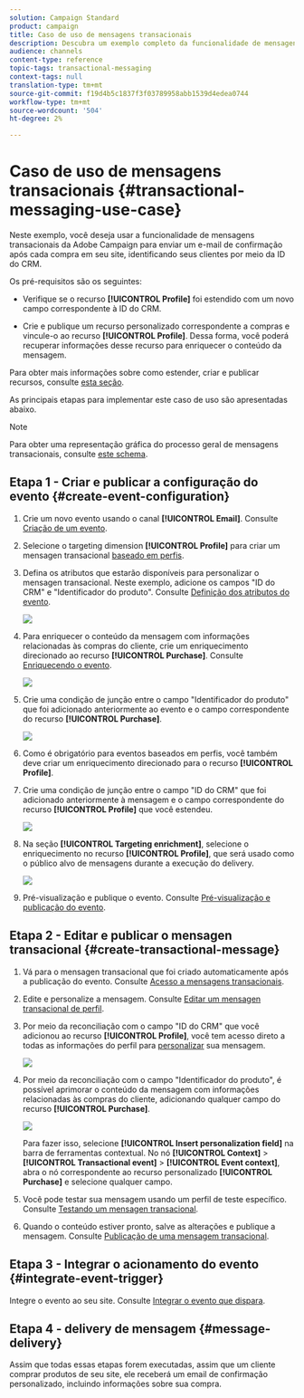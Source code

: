 ```yaml
---
solution: Campaign Standard
product: campaign
title: Caso de uso de mensagens transacionais
description: Descubra um exemplo completo da funcionalidade de mensagens transacionais do Adobe Campaign.
audience: channels
content-type: reference
topic-tags: transactional-messaging
context-tags: null
translation-type: tm+mt
source-git-commit: f19d4b5c1837f3f03789958abb1539d4edea0744
workflow-type: tm+mt
source-wordcount: '504'
ht-degree: 2%

---
```



# Caso de uso de mensagens transacionais {#transactional-messaging-use-case}

Neste exemplo, você deseja usar a funcionalidade de mensagens transacionais da Adobe Campaign para enviar um e-mail de confirmação após cada compra em seu site, identificando seus clientes por meio da ID do CRM.

Os pré-requisitos são os seguintes:

* Verifique se o recurso **[!UICONTROL Profile]** foi estendido com um novo campo correspondente à ID do CRM.

* Crie e publique um recurso personalizado correspondente a compras e vincule-o ao recurso **[!UICONTROL Profile]**. Dessa forma, você poderá recuperar informações desse recurso para enriquecer o conteúdo da mensagem.

Para obter mais informações sobre como estender, criar e publicar recursos, consulte [esta seção](../../developing/using/key-steps-to-add-a-resource.md).

As principais etapas para implementar este caso de uso são apresentadas abaixo.

>[!NOTE]
>
>Para obter uma representação gráfica do processo geral de mensagens transacionais, consulte [este schema](../../channels/using/getting-started-with-transactional-msg.md#key-steps).

## Etapa 1 - Criar e publicar a configuração do evento {#create-event-configuration}

1. Crie um novo evento usando o canal **[!UICONTROL Email]**. Consulte [Criação de um evento](../../channels/using/configuring-transactional-event.md#creating-an-event).

1. Selecione o targeting dimension **[!UICONTROL Profile]** para criar um mensagen transacional [baseado em perfis](../../channels/using/configuring-transactional-event.md#profile-based-transactional-messages).

1. Defina os atributos que estarão disponíveis para personalizar o mensagen transacional. Neste exemplo, adicione os campos &quot;ID do CRM&quot; e &quot;Identificador do produto&quot;. Consulte [Definição dos atributos do evento](../../channels/using/configuring-transactional-event.md#defining-the-event-attributes).

   ![](assets/message-center_usecase1.png)

1. Para enriquecer o conteúdo da mensagem com informações relacionadas às compras do cliente, crie um enriquecimento direcionado ao recurso **[!UICONTROL Purchase]**. Consulte [Enriquecendo o evento](../../channels/using/configuring-transactional-event.md#enriching-the-transactional-message-content).

   ![](assets/message-center_usecase2.png)

1. Crie uma condição de junção entre o campo &quot;Identificador do produto&quot; que foi adicionado anteriormente ao evento e o campo correspondente do recurso **[!UICONTROL Purchase]**.

   ![](assets/message-center_usecase3.png)

1. Como é obrigatório para eventos baseados em perfis, você também deve criar um enriquecimento direcionado para o recurso **[!UICONTROL Profile]**.

1. Crie uma condição de junção entre o campo &quot;ID do CRM&quot; que foi adicionado anteriormente à mensagem e o campo correspondente do recurso **[!UICONTROL Profile]** que você estendeu. <!--What's the purpose to have created a CRM ID for this event and to have the CRM ID as a join condition? could it be any other field provided you created it in the event?-->

   ![](assets/message-center_usecase4.png)

1. Na seção **[!UICONTROL Targeting enrichment]**, selecione o enriquecimento no recurso **[!UICONTROL Profile]**, que será usado como o público alvo de mensagens durante a execução do delivery.

   ![](assets/message-center_usecase5.png)

1. Pré-visualização e publique o evento. Consulte [Pré-visualização e publicação do evento](../../channels/using/publishing-transactional-event.md#previewing-and-publishing-the-event).

## Etapa 2 - Editar e publicar o mensagen transacional {#create-transactional-message}

1. Vá para o mensagen transacional que foi criado automaticamente após a publicação do evento. Consulte [Acesso a mensagens transacionais](../../channels/using/editing-transactional-message.md#accessing-transactional-messages).

1. Edite e personalize a mensagem. Consulte [Editar um mensagen transacional de perfil](../../channels/using/editing-transactional-message.md#editing-profile-transactional-message).

1. Por meio da reconciliação com o campo &quot;ID do CRM&quot; que você adicionou ao recurso **[!UICONTROL Profile]**, você tem acesso direto a todas as informações do perfil para [personalizar](../../designing/using/personalization.md#inserting-a-personalization-field) sua mensagem.

   ![](assets/message-center_usecase6.png)

1. Por meio da reconciliação com o campo &quot;Identificador do produto&quot;, é possível aprimorar o conteúdo da mensagem com informações relacionadas às compras do cliente, adicionando qualquer campo do recurso **[!UICONTROL Purchase]**.

   ![](assets/message-center_usecase7.png)

   Para fazer isso, selecione **[!UICONTROL Insert personalization field]** na barra de ferramentas contextual. No nó **[!UICONTROL Context]** > **[!UICONTROL Transactional event]** > **[!UICONTROL Event context]**, abra o nó correspondente ao recurso personalizado **[!UICONTROL Purchase]** e selecione qualquer campo.

1. Você pode testar sua mensagem usando um perfil de teste específico. Consulte [Testando um mensagen transacional](../../channels/using/testing-transactional-message.md#testing-a-transactional-message).

1. Quando o conteúdo estiver pronto, salve as alterações e publique a mensagem. Consulte [Publicação de uma mensagem transacional](../../channels/using/publishing-transactional-message.md#publishing-a-transactional-message).

## Etapa 3 - Integrar o acionamento do evento {#integrate-event-trigger}

Integre o evento ao seu site. Consulte [Integrar o evento que dispara](../../channels/using/getting-started-with-transactional-msg.md#integrate-event-trigger).

## Etapa 4 - delivery de mensagem {#message-delivery}

Assim que todas essas etapas forem executadas, assim que um cliente comprar produtos de seu site, ele receberá um email de confirmação personalizado, incluindo informações sobre sua compra.